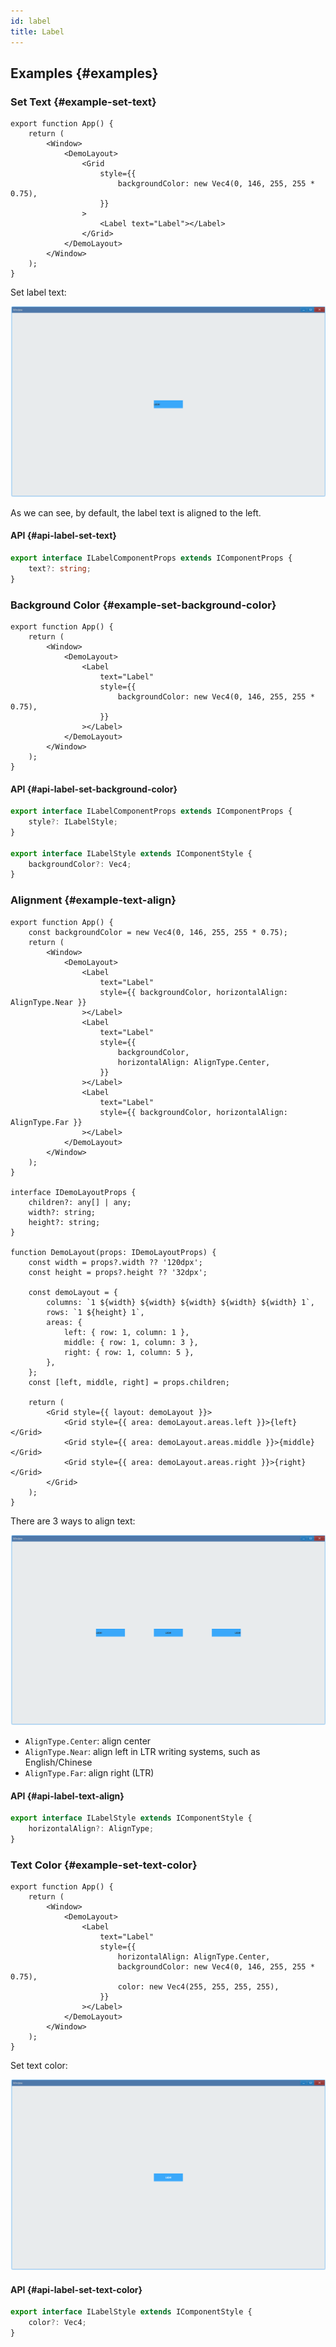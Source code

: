 ```yaml
---
id: label
title: Label
---
```


## Examples {#examples}

### Set Text {#example-set-text}

```tsx {10}
export function App() {
    return (
        <Window>
            <DemoLayout>
                <Grid
                    style={{
                        backgroundColor: new Vec4(0, 146, 255, 255 * 0.75),
                    }}
                >
                    <Label text="Label"></Label>
                </Grid>
            </DemoLayout>
        </Window>
    );
}
```

Set label text:

![label set text](./assets/label-set-text.png)

As we can see, by default, the label text is aligned to the left.

#### API {#api-label-set-text}

```ts
export interface ILabelComponentProps extends IComponentProps {
    text?: string;
}
```

### Background Color {#example-set-background-color}

```tsx {8}
export function App() {
    return (
        <Window>
            <DemoLayout>
                <Label
                    text="Label"
                    style={{
                        backgroundColor: new Vec4(0, 146, 255, 255 * 0.75),
                    }}
                ></Label>
            </DemoLayout>
        </Window>
    );
}
```

#### API {#api-label-set-background-color}

```ts
export interface ILabelComponentProps extends IComponentProps {
    style?: ILabelStyle;
}

export interface ILabelStyle extends IComponentStyle {
    backgroundColor?: Vec4;
}
```

### Alignment {#example-text-align}

```tsx {8,14,19}
export function App() {
    const backgroundColor = new Vec4(0, 146, 255, 255 * 0.75);
    return (
        <Window>
            <DemoLayout>
                <Label
                    text="Label"
                    style={{ backgroundColor, horizontalAlign: AlignType.Near }}
                ></Label>
                <Label
                    text="Label"
                    style={{
                        backgroundColor,
                        horizontalAlign: AlignType.Center,
                    }}
                ></Label>
                <Label
                    text="Label"
                    style={{ backgroundColor, horizontalAlign: AlignType.Far }}
                ></Label>
            </DemoLayout>
        </Window>
    );
}

interface IDemoLayoutProps {
    children?: any[] | any;
    width?: string;
    height?: string;
}

function DemoLayout(props: IDemoLayoutProps) {
    const width = props?.width ?? '120dpx';
    const height = props?.height ?? '32dpx';

    const demoLayout = {
        columns: `1 ${width} ${width} ${width} ${width} ${width} 1`,
        rows: `1 ${height} 1`,
        areas: {
            left: { row: 1, column: 1 },
            middle: { row: 1, column: 3 },
            right: { row: 1, column: 5 },
        },
    };
    const [left, middle, right] = props.children;

    return (
        <Grid style={{ layout: demoLayout }}>
            <Grid style={{ area: demoLayout.areas.left }}>{left}</Grid>
            <Grid style={{ area: demoLayout.areas.middle }}>{middle}</Grid>
            <Grid style={{ area: demoLayout.areas.right }}>{right}</Grid>
        </Grid>
    );
}
```

There are 3 ways to align text:

![label text align](./assets/label-text-align.png)

-   `AlignType.Center`: align center
-   `AlignType.Near`: align left in LTR writing systems, such as English/Chinese
-   `AlignType.Far`: align right (LTR)

#### API {#api-label-text-align}

```ts
export interface ILabelStyle extends IComponentStyle {
    horizontalAlign?: AlignType;
}
```

### Text Color {#example-set-text-color}

```tsx {10}
export function App() {
    return (
        <Window>
            <DemoLayout>
                <Label
                    text="Label"
                    style={{
                        horizontalAlign: AlignType.Center,
                        backgroundColor: new Vec4(0, 146, 255, 255 * 0.75),
                        color: new Vec4(255, 255, 255, 255),
                    }}
                ></Label>
            </DemoLayout>
        </Window>
    );
}
```

Set text color:

![label text color](./assets/label-text-color.png)

#### API {#api-label-set-text-color}

```ts
export interface ILabelStyle extends IComponentStyle {
    color?: Vec4;
}
```

